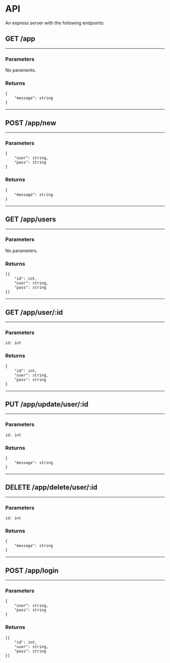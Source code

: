 # API

An express server with the following endpoints:

## GET /app

---

### Parameters

No paraments.

### Returns

```
{  
    "message": string 
}
```

---

## POST /app/new

---

### Parameters

```
{  
    "user": string,
    "pass": string 
}
```

### Returns

```
{  
    "message": string 
}
```

---

## GET /app/users

---

### Parameters

No parameters.

### Returns

```
[{  
    "id": int,
    "user": string,
    "pass": string 
}]
```

---

## GET /app/user/:id

---

### Parameters

`id: int`

### Returns

```
{  
    "id": int,
    "user": string,
    "pass": string 
}
```

---

## PUT /app/update/user/:id

---

### Parameters

`id: int`

### Returns

```
{  
    "message": string 
}
```

---

## DELETE /app/delete/user/:id

---

### Parameters

`id: int`

### Returns

```
{  
    "message": string 
}
```

---

## POST /app/login

---

### Parameters

```
{  
    "user": string,
    "pass": string 
}
```

### Returns

```
[{  
    "id": int,
    "user": string,
    "pass": string 
}]
```